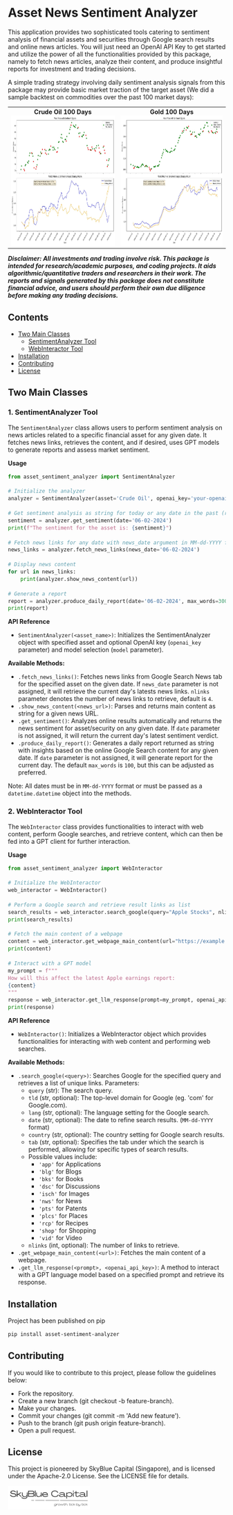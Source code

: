# Asset News Sentiment Analyzer

This application provides two sophisticated tools catering to sentiment analysis of financial assets and securities through Google search results and online news articles. You will just need an OpenAI API Key to get started and utilize the power of all the functionalities provided by this package, namely to fetch news articles, analyze their content, and produce insightful reports for investment and trading decisions.

A simple trading strategy involving daily sentiment analysis signals from this package may provide basic market traction of the target asset (We did a sample backtest on commodities over the past 100 market days):

<table>
  <tr>
    <td align="center">
      <strong>Crude Oil 100 Days</strong><br>
      <img src="images/Crude Oil.jpg" alt="Crude Oil Sample" width="500" height="300">
    </td>
    <td align="center">
      <strong>Gold 100 Days</strong><br>
      <img src="images/Gold.jpg" alt="Gold Sample" width="500" height="300">
    </td>
  </tr>
</table>

***Disclaimer: All investments and trading involve risk. This package is intended for research/academic purposes, and coding projects. It aids algorithmic/quantitative traders and researchers in their work. The reports and signals generated by this package does not constitute financial advice, and users should perform their own due diligence before making any trading decisions.***

## Contents

- [Two Main Classes](#two-main-classes)
  - [SentimentAnalyzer Tool](#1-sentimentanalyzer-tool)
  - [WebInteractor Tool](#2-webinteractor-tool)
- [Installation](#installation)
- [Contributing](#contributing)
- [License](#license)

## Two Main Classes

### 1. SentimentAnalyzer Tool

The `SentimentAnalyzer` class allows users to perform sentiment analysis on news articles related to a specific financial asset for any given date. It fetches news links, retrieves the content, and if desired, uses GPT models to generate reports and assess market sentiment.

**Usage**

```python
from asset_sentiment_analyzer import SentimentAnalyzer

# Initialize the analyzer
analyzer = SentimentAnalyzer(asset='Crude Oil', openai_key='your-openai-key')

# Get sentiment analysis as string for today or any date in the past (returns "bullish", "bearish", or "neutral")
sentiment = analyzer.get_sentiment(date='06-02-2024')
print(f"The sentiment for the asset is: {sentiment}")

# Fetch news links for any date with news_date argument in MM-dd-YYYY format.
news_links = analyzer.fetch_news_links(news_date='06-02-2024')

# Display news content
for url in news_links:
    print(analyzer.show_news_content(url))

# Generate a report
report = analyzer.produce_daily_report(date='06-02-2024', max_words=300)
print(report)

```

**API Reference**

* `SentimentAnalyzer(<asset_name>)`: Initializes the SentimentAnalyzer object with specified asset and optional OpenAI key (`openai_key` parameter) and model selection (`model` parameter).

__Available Methods:__

* `.fetch_news_links()`: Fetches news links from Google Search News tab for the specified asset on the given date. If `news_date` parameter is not assigned, it will retrieve the current day's latests news links. `nlinks` parameter denotes the number of news links to retrieve, default is `4`.
* `.show_news_content(<news_url>)`: Parses and returns main content as string for a given news URL.
* `.get_sentiment()`: Analyzes online results automatically and returns the news sentiment for asset/security on any given date. If `date` parameter is not assigned, it will return the current day's latest sentiment verdict.
* `.produce_daily_report()`: Generates a daily report returned as string with insights based on the online Google Search content for any given date. If `date` parameter is not assigned, it will generate report for the current day. The default `max_words` is `100`, but this can be adjusted as preferred.

Note: All dates must be in `MM-dd-YYYY` format or must be passed as a `datetime.datetime` object into the methods.

### 2. WebInteractor Tool

The `WebInteractor` class provides functionalities to interact with web content, perform Google searches, and retrieve content, which can then be fed into a GPT client for further interaction.

**Usage**

```python
from asset_sentiment_analyzer import WebInteractor

# Initialize the WebInteractor
web_interactor = WebInteractor()

# Perform a Google search and retrieve result links as list
search_results = web_interactor.search_google(query="Apple Stocks", nlinks=5)
print(search_results)

# Fetch the main content of a webpage
content = web_interactor.get_webpage_main_content(url="https://example.com")
print(content)

# Interact with a GPT model
my_prompt = f"""
How will this affect the latest Apple earnings report:
{content}
"""
response = web_interactor.get_llm_response(prompt=my_prompt, openai_api_key="your_openai_api_key")
print(response)

```

**API Reference**

* `WebInteractor()`: Initializes a WebInteractor object which provides functionalities for interacting with web content and performing web searches.

__Available Methods:__

* `.search_google(<query>)`: Searches Google for the specified query and retrieves a list of unique links. Parameters:
  * `query` (str): The search query.
  * `tld` (str, optional): The top-level domain for Google (eg. 'com' for Google.com).
  * `lang` (str, optional): The language setting for the Google search.
  * `date` (str, optional): The date to refine search results. (`MM-dd-YYYY` format)
  * `country` (str, optional): The country setting for Google search results.
  * `tab` (str, optional): Specifies the tab under which the search is performed, allowing for specific types of search results.
  * Possible values include:
    - `'app'` for Applications
    - `'blg'` for Blogs
    - `'bks'` for Books
    - `'dsc'` for Discussions
    - `'isch'` for Images
    - `'nws'` for News
    - `'pts'` for Patents
    - `'plcs'` for Places
    - `'rcp'` for Recipes
    - `'shop'` for Shopping
    - `'vid'` for Video
  * `nlinks` (int, optional): The number of links to retrieve.
* `.get_webpage_main_content(<url>)`: Fetches the main content of a webpage.
* `.get_llm_response(<prompt>, <openai_api_key>)`: A method to interact with a GPT language model based on a specified prompt and retrieve its response.

## Installation

Project has been published on pip

```bash
pip install asset-sentiment-analyzer
```

## Contributing

If you would like to contribute to this project, please follow the guidelines below:

- Fork the repository.
- Create a new branch (git checkout -b feature-branch).
- Make your changes.
- Commit your changes (git commit -m 'Add new feature').
- Push to the branch (git push origin feature-branch).
- Open a pull request.

## License

This project is pioneered by SkyBlue Capital (Singapore), and is licensed under the Apache-2.0 License. See the LICENSE file for details.

<img src="images/HBlack.png" alt="SBC Logo" width="190" height="55">
